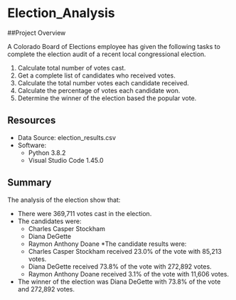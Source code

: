 # Election_Analysis
##Project Overview

A Colorado Board of Elections employee has given the following tasks to complete the election audit of a recent local congressional election.

1. Calculate total number of votes cast.
1. Get a complete list of candidates who received votes.
1. Calculate the total number votes each candidate received.
1. Calculate the percentage of votes each candidate won.
1. Determine the winner of the election based the popular vote.

## Resources

* Data Source: election_results.csv
* Software:
  * Python 3.8.2
  * Visual Studio Code 1.45.0
  
 ## Summary
 
 The analysis of the election show that:
 
* There were 369,711 votes cast in the election.
* The candidates were:
  * Charles Casper Stockham
  * Diana DeGette
  * Raymon Anthony Doane
*The candidate results were:
  * Charles Casper Stockham received 23.0% of the vote with 85,213 votes.
  * Diana DeGette received 73.8% of the vote with 272,892 votes.
  * Raymon Anthony Doane received 3.1% of the vote with 11,606 votes.
* The winner of the election was Diana DeGette with 73.8% of the vote and 272,892 votes.
